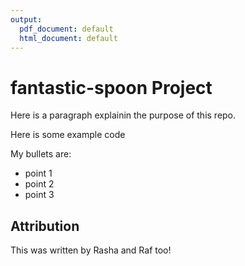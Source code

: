 ```yaml
---
output:
  pdf_document: default
  html_document: default
---
```

# fantastic-spoon Project

Here is a paragraph explainin the purpose of this repo.

Here is some example code

My bullets are:

- point 1
- point 2
- point 3

## Attribution

This was written by Rasha and Raf too!